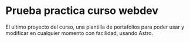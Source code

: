 #   Prueba practica curso webdev

El ultimo proyecto del curso, una plantilla de portafolios para poder usar y modificar en cualquier momento con facilidad, usando Astro. 